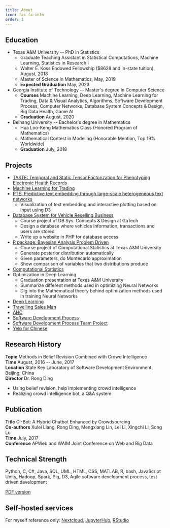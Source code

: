 ```yaml
---
title: About
icon: fas fa-info
order: 1
---
```


## Education

- Texas A&amp;M University -- PhD in Statistics
  - Graduate Teaching Assistant in Statistical Computations, Machine Learning, Statistics in Research I
  - Walter E. Koss Endowed Fellowship ($8628 and in-state tuition), August, 2018
  - Master of Science in Mathematics, May, 2019
  - **Expected Graduation** May, 2023
- Georgia Institute of Technology -- Master's degree in Computer Science
  - **Courses** Machine Learning, Deep Learning, Machine Learning for Trading, Data &amp; Visual Analytics, Algorithms, Software Development Process, Computer Networks, Database System Concepts &amp; Design, Big Data Health, Game AI
  - **Graduation** August, 2020
- Beihang University -- Bachelor's degree in Mathematics
  - Hua Loo-Keng Mathematics Class (Honored Program of Mathematics)
  - Mathematical Contest in Modeling (Honorable Mention, Top 19% Worldwide)
  - **Graduation** July, 2018

## Projects

- [TASTE: Temporal and Static Tensor Factorization for Phenotyping Electronic Health Records][taste]
- [Machine Learning for Trading][ML4T]
- [PTE: Predictive text embedding through large-scale heterogeneous text networks][PTE]
  - Visualization of text embedding and interactive plotting based on input using D3
- [Database System for Vehicle Reselling Business][cs6400]
  - Course project of DB Sys. Concepts &amp; Design at GaTech
  - Design a database where vehicles information, transactions and users are stored
  - Write up a website in PHP for database access
- [R package: Bayesian Analysis Problem Driven][BayesPD]
  - Course project of Computational Statistics at Texas A&amp;M University
  - Generate posterior distribution automatically
  - Given parameters, do Montecarlo approximation
  - Show comparison of variables that two distributions produce
- [Computational Statistics][compstats]
- Optimization in Deep Learning
  - Graduation presentation at Texas A&amp;M University
  - Summarize different methods used in optimizing Neural Networks
  - Dig into the Mathematical theory behind optimization methods used in training Neural Networks
- [Deep Learning][cs7643]
- [Travelling Sales Man][cse6140]
- [AHC][ahc]
- [Software Development Process][cs6300individual]
- [Software Development Process Team Project][cs6300team]
- [Yelp for Chinese][cse6242]
## Research History

**Topic** Methods in Belief Revision Combined with Crowd Intelligence<br/>
**Time** August, 2016 -- June, 2017<br/>
**Location** State Key Laboratory of Software Development Environment, Beijing, China<br/>
**Director** Dr. Rong Ding
- Using belief revision, help implementing crowd intelligence
- Realizing crowd intelligence bot, a Q&A system

## Publication

**Title** CI-Bot: A Hybrid Chatbot Enhanced by Crowdsourcing<br/>
**Co-authors** Xulei Liang, Rong Ding, Mengxiang Lin, Lei Li, Xingchi Li, Song Lu<br/>
**Time** July, 2017<br/>
**Conference** APWeb and WAIM Joint Conference on Web and Big Data

## Technical Strength

Python, C, C#, Java, SQL, UML, HTML, CSS, MATLAB, R, bash, JavaScript<br/>
Unity, Hadoop, Spark, Pig, D3, Agile software development process, test driven development

[PDF version](//filedn.com/l6a6JS020EU70J4xNAiVtum/Resume.pdf)

## Self-hosted services

For myself reference only: [Nextcloud][nextcloud], [JupyterHub][jupyterhub], [RStudio][rstudio]

[cs7643]: https://xingchi.li/DeepLearning/
[cse6140]: https://xingchi.li/TSP/
[ahc]: https://xingchi.li/AHC/
[cs6300individual]: https://xingchi.li/cs6300individual/
[cs6300team]: https://xingchi.li/cs6300team/
[cse6242]: https://xingchi.li/yelp4cn/
[cs6400]: https://xingchi.li/cs6400/
[taste]: https://xingchi.li/TASTE/
[compstats]: https://xingchi.li/CompStats/
[ML4T]: https://xingchi.li/ML4T/
[PTE]: https://xingchi.li/PTEexperiments/
[BayesPD]: https://xingchi.li/BayesPD/
[nextcloud]: https://nextcloud.xingchi.li/
[jupyterhub]: https://jupyterhub.xingchi.li/
[rstudio]: https://rstudio.xingchi.li/
